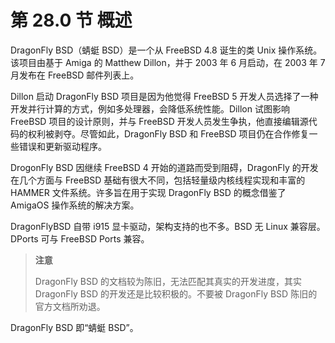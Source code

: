 # 第 28.0 节 概述

DragonFly BSD（蜻蜓 BSD）是一个从 FreeBSD 4.8 诞生的类 Unix 操作系统。该项目由基于 Amiga 的 Matthew Dillon，并于 2003 年 6 月启动，在 2003 年 7 月发布在 FreeBSD 邮件列表上。

Dillon 启动 DragonFly BSD 项目是因为他觉得 FreeBSD 5 开发人员选择了一种开发并行计算的方式，例如多处理器，会降低系统性能。Dillon 试图影响 FreeBSD 项目的设计原则，并与 FreeBSD 开发人员发生争执，他直接编辑源代码的权利被剥夺。尽管如此，DragonFly BSD 和 FreeBSD 项目仍在合作修复一些错误和更新驱动程序。

DrogonFly BSD 因继续 FreeBSD 4 开始的道路而受到阻碍，DragonFly 的开发在几个方面与 FreeBSD 基础有很大不同，包括轻量级内核线程实现和丰富的 HAMMER 文件系统。许多旨在用于实现 DragonFly BSD 的概念借鉴了 AmigaOS 操作系统的解决方案。

DragonFlyBSD 自带 i915 显卡驱动，架构支持的也不多。BSD 无 Linux 兼容层。DPorts 可与 FreeBSD Ports 兼容。

> **注意**
>
> DragonFly BSD 的文档较为陈旧，无法匹配其真实的开发进度，其实 DragonFly BSD 的开发还是比较积极的。不要被 DragonFly BSD 陈旧的官方文档所劝退。

DragonFly BSD 即“蜻蜓 BSD”。


